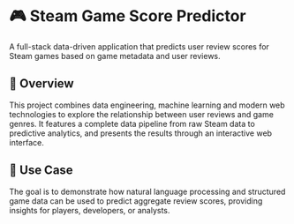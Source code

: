# 🎮 Steam Game Score Predictor

A full-stack data-driven application that predicts user review scores for Steam games based on game metadata and user reviews.

## 🚀 Overview

This project combines data engineering, machine learning and modern web technologies to explore the relationship between user reviews and game genres. It features a complete data pipeline from raw Steam data to predictive analytics, and presents the results through an interactive web interface.

## 🎯 Use Case

The goal is to demonstrate how natural language processing and structured game data can be used to predict aggregate review scores, providing insights for players, developers, or analysts.